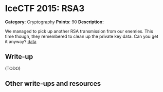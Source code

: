 # IceCTF 2015: RSA3

**Category:** Cryptography
**Points:** 90
**Description:** 

<p>We managed to pick up another RSA transmission from our enemies. This time though, they remembered to clean up the private key data. Can you get it anyway? <a target='_blank' href='/problem-static/stage3/crypto/rsathree/data'>data</a></p>

## Write-up

(TODO)

## Other write-ups and resources

